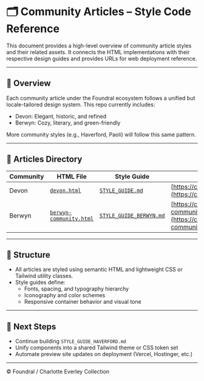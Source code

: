 # 🗂️ Community Articles – Style Code Reference

This document provides a high-level overview of community article styles and their related assets. It connects the HTML implementations with their respective design guides and provides URLs for web deployment reference.

---

## 📍 Overview

Each community article under the Foundral ecosystem follows a unified but locale-tailored design system. This repo currently includes:

- Devon: Elegant, historic, and refined
- Berwyn: Cozy, literary, and green-friendly

More community styles (e.g., Haverford, Paoli) will follow this same pattern.

---

## 📁 Articles Directory

| Community | HTML File | Style Guide | Live Preview |
|-----------|-----------|-------------|--------------|
| Devon     | [`devon.html`](devon.html) | [`STYLE_GUIDE.md`](./STYLE_GUIDE.md) | [https://charlotteeverley.foundral.tech/articles/devon.html](https://charlotteeverley.foundral.tech/articles/devon.html) |
| Berwyn    | [`berwyn-community.html`](../berwyn-community.html) | [`STYLE_GUIDE_BERWYN.md`](./STYLE_GUIDE_BERWYN.md) | [https://charlotteeverley.foundral.tech/articles/berwyn-community.html](https://charlotteeverley.foundral.tech/articles/berwyn-community.html) |

---

## 🧭 Structure

- All articles are styled using semantic HTML and lightweight CSS or Tailwind utility classes.
- Style guides define:
  - Fonts, spacing, and typography hierarchy
  - Iconography and color schemes
  - Responsive container behavior and visual tone

---

## 🧰 Next Steps

- Continue building `STYLE_GUIDE_HAVERFORD.md`
- Unify components into a shared Tailwind theme or CSS token set
- Automate preview site updates on deployment (Vercel, Hostinger, etc.)

---

© Foundral / Charlotte Everley Collection
